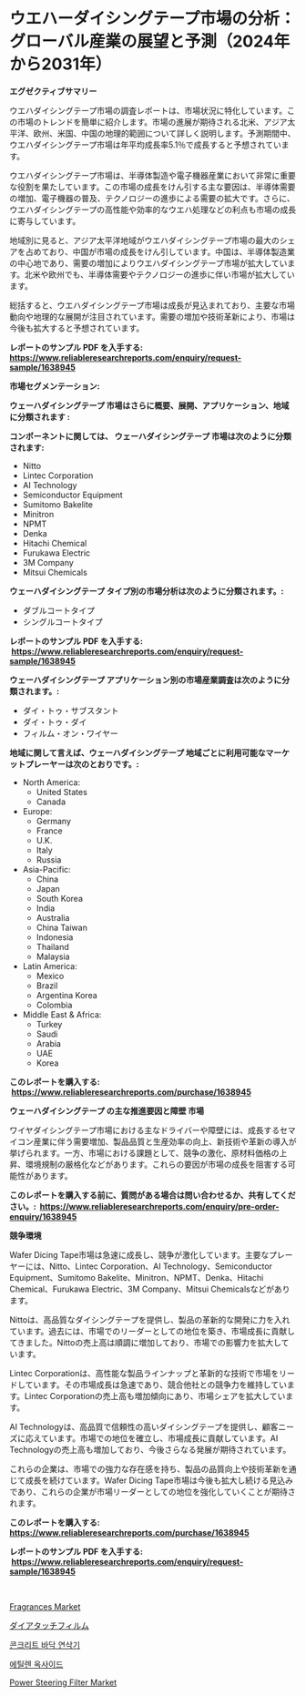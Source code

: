 <p><h1>ウエハーダイシングテープ市場の分析：グローバル産業の展望と予測（2024年から2031年）</h1></p><p><strong>エグゼクティブサマリー</strong></p>
<p><p>ウエハダイシングテープ市場の調査レポートは、市場状況に特化しています。この市場のトレンドを簡単に紹介します。市場の進展が期待される北米、アジア太平洋、欧州、米国、中国の地理的範囲について詳しく説明します。予測期間中、ウエハダイシングテープ市場は年平均成長率5.1％で成長すると予想されています。</p><p>ウエハダイシングテープ市場は、半導体製造や電子機器産業において非常に重要な役割を果たしています。この市場の成長をけん引する主な要因は、半導体需要の増加、電子機器の普及、テクノロジーの進歩による需要の拡大です。さらに、ウエハダイシングテープの高性能や効率的なウエハ処理などの利点も市場の成長に寄与しています。</p><p>地域別に見ると、アジア太平洋地域がウエハダイシングテープ市場の最大のシェアを占めており、中国が市場の成長をけん引しています。中国は、半導体製造業の中心地であり、需要の増加によりウエハダイシングテープ市場が拡大しています。北米や欧州でも、半導体需要やテクノロジーの進歩に伴い市場が拡大しています。</p><p>総括すると、ウエハダイシングテープ市場は成長が見込まれており、主要な市場動向や地理的な展開が注目されています。需要の増加や技術革新により、市場は今後も拡大すると予想されています。</p></p>
<p><strong>レポートのサンプル PDF を入手する: <a href="https://www.reliableresearchreports.com/enquiry/request-sample/1638945">https://www.reliableresearchreports.com/enquiry/request-sample/1638945</a></strong></p>
<p><strong>市場セグメンテーション:</strong></p>
<p><strong> ウェーハダイシングテープ 市場はさらに概要、展開、アプリケーション、地域に分類されます :</strong></p>
<p><strong>コンポーネントに関しては、 ウェーハダイシングテープ 市場は次のように分類されます: &nbsp;</strong></p>
<p><ul><li>Nitto</li><li>Lintec Corporation</li><li>AI Technology</li><li>Semiconductor Equipment</li><li>Sumitomo Bakelite</li><li>Minitron</li><li>NPMT</li><li>Denka</li><li>Hitachi Chemical</li><li>Furukawa Electric</li><li>3M Company</li><li>Mitsui Chemicals</li></ul></p>
<p><strong> ウェーハダイシングテープ タイプ別の市場分析は次のように分類されます。:</strong></p>
<p><ul><li>ダブルコートタイプ</li><li>シングルコートタイプ</li></ul></p>
<p><strong>レポートのサンプル PDF を入手する: &nbsp;<a href="https://www.reliableresearchreports.com/enquiry/request-sample/1638945">https://www.reliableresearchreports.com/enquiry/request-sample/1638945</a></strong></p>
<p><strong> ウェーハダイシングテープ アプリケーション別の市場産業調査は次のように分類されます。:</strong></p>
<p><ul><li>ダイ・トゥ・サブスタント</li><li>ダイ・トゥ・ダイ</li><li>フィルム・オン・ワイヤー</li></ul></p>
<p><strong>地域に関して言えば、ウェーハダイシングテープ 地域ごとに利用可能なマーケットプレーヤーは次のとおりです。:</strong></p>
<p><ul>
    <li>
        North America:
        <ul>
            <li>United States</li>
            <li>Canada</li>
        </ul>
    </li>
    <li>
        Europe:
        <ul>
            <li>Germany</li>
            <li>France</li>
            <li>U.K.</li>
            <li>Italy</li>
            <li>Russia</li>
        </ul>
    </li>
    <li>
        Asia-Pacific:
        <ul>
            <li>China</li>
            <li>Japan</li>
            <li>South Korea</li>
            <li>India</li>
            <li>Australia</li>
            <li>China Taiwan</li>
            <li>Indonesia</li>
            <li>Thailand</li>
            <li>Malaysia</li>
        </ul>
    </li>
    <li>
        Latin America:
        <ul>
            <li>Mexico</li>
            <li>Brazil</li>
            <li>Argentina Korea</li>
            <li>Colombia</li>
        </ul>
    </li>
    <li>
        Middle East & Africa:
        <ul>
            <li>Turkey</li>
            <li>Saudi</li>
            <li>Arabia</li>
            <li>UAE</li>
            <li>Korea</li>
        </ul>
    </li>
    </ul></p>
<p><strong>このレポートを購入する: &nbsp;<a href="https://www.reliableresearchreports.com/purchase/1638945">https://www.reliableresearchreports.com/purchase/1638945</a></strong></p>
<p><strong>ウェーハダイシングテープ の主な推進要因と障壁 市場</strong></p>
<p><p>ワイヤダイシングテープ市場における主なドライバーや障壁には、成長するセマイコン産業に伴う需要増加、製品品質と生産効率の向上、新技術や革新の導入が挙げられます。一方、市場における課題として、競争の激化、原材料価格の上昇、環境規制の厳格化などがあります。これらの要因が市場の成長を阻害する可能性があります。</p></p>
<p><strong>このレポートを購入する前に、質問がある場合は問い合わせるか、共有してください。:&nbsp; <a href="https://www.reliableresearchreports.com/enquiry/pre-order-enquiry/1638945">https://www.reliableresearchreports.com/enquiry/pre-order-enquiry/1638945</a></strong></p>
<p><strong>競争環境</strong></p>
<p><p>Wafer Dicing Tape市場は急速に成長し、競争が激化しています。主要なプレーヤーには、Nitto、Lintec Corporation、AI Technology、Semiconductor Equipment、Sumitomo Bakelite、Minitron、NPMT、Denka、Hitachi Chemical、Furukawa Electric、3M Company、Mitsui Chemicalsなどがあります。</p><p>Nittoは、高品質なダイシングテープを提供し、製品の革新的な開発に力を入れています。過去には、市場でのリーダーとしての地位を築き、市場成長に貢献してきました。Nittoの売上高は順調に増加しており、市場での影響力を拡大しています。</p><p>Lintec Corporationは、高性能な製品ラインナップと革新的な技術で市場をリードしています。その市場成長は急速であり、競合他社との競争力を維持しています。Lintec Corporationの売上高も増加傾向にあり、市場シェアを拡大しています。</p><p>AI Technologyは、高品質で信頼性の高いダイシングテープを提供し、顧客ニーズに応えています。市場での地位を確立し、市場成長に貢献しています。AI Technologyの売上高も増加しており、今後さらなる発展が期待されています。</p><p>これらの企業は、市場での強力な存在感を持ち、製品の品質向上や技術革新を通じて成長を続けています。Wafer Dicing Tape市場は今後も拡大し続ける見込みであり、これらの企業が市場リーダーとしての地位を強化していくことが期待されます。</p></p>
<p><strong>このレポートを購入する: &nbsp; <a href="https://www.reliableresearchreports.com/purchase/1638945">https://www.reliableresearchreports.com/purchase/1638945</a></strong></p>
<p><strong>レポートのサンプル PDF を入手する: &nbsp;<a href="https://www.reliableresearchreports.com/enquiry/request-sample/1638945">https://www.reliableresearchreports.com/enquiry/request-sample/1638945</a></strong><strong></strong></p>
<p>&nbsp;</p>
<p><p><a href="https://iodized-pantydraco-05c.notion.site/Fragrances-Market-A-Comprehensive-Report-of-its-Market-Share-Growth-Trends-2024-2031-ab997738bfd647bd8ce475ecbc510a92">Fragrances Market</a></p><p><a href="https://github.com/bevdtkn4419963/Market-Research-Report-List-1/blob/main/26895229270.md">ダイアタッチフィルム</a></p><p><a href="https://medium.com/@trevorkruvalis5678/%EC%BD%98%ED%81%AC%EB%A6%AC%ED%8A%B8-%EB%B0%94%EB%8B%A5-%EA%B7%B8%EB%9D%BC%EC%9D%B8%EB%94%A9-%EA%B8%B0%EA%B3%84-%EC%8B%9C%EC%9E%A5%EC%9D%80-%EC%8B%9C%EC%9E%A5-%EC%A0%90%EC%9C%A0%EC%9C%A8-%ED%81%AC%EA%B8%B0-%EB%B0%8F-2031%EB%85%84%EA%B9%8C%EC%A7%80%EC%9D%98-%EC%98%88%EC%83%81-%EC%98%88%EC%B8%A1%EC%97%90-%EC%B4%88%EC%A0%90%EC%9D%84-%EB%A7%9E%EC%B6%A5%EB%8B%88%EB%8B%A4-ec602a29786b">콘크리트 바닥 연삭기</a></p><p><a href="https://github.com/vsoq0zknh59/Market-Research-Report-List-1/blob/main/38259478440.md">에틸렌 옥사이드</a></p><p><a href="https://issuu.com/reportprime-2/docs/power-steering-filter-market-size-2030.pptx">Power Steering Filter Market</a></p></p>